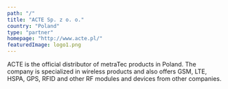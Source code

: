 ```yaml
---
path: "/"
title: "ACTE Sp. z o. o."
country: "Poland"
type: "partner"
homepage: "http://www.acte.pl/"
featuredImage: logo1.png
---
```

ACTE is the official distributor of metraTec products in Poland. The company is specialized in wireless products and also offers GSM, LTE, HSPA, GPS, RFID and other RF modules and devices from other companies.
